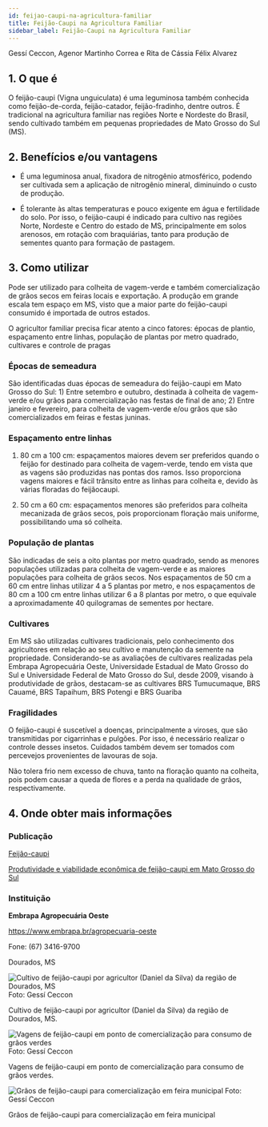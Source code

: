 ```yaml
---
id: feijao-caupi-na-agricultura-familiar
title: Feijão-Caupi na Agricultura Familiar
sidebar_label: Feijão-Caupi na Agricultura Familiar
---
```


<div class="center-textArticle">Gessí Ceccon, Agenor Martinho Correa e Rita de Cássia Félix Alvarez</div>

## **1. O que é**

O feijão-caupi (Vigna unguiculata) é uma leguminosa também
conhecida como feijão-de-corda, feijão-catador, feijão-fradinho,
dentre outros. É tradicional na agricultura familiar nas regiões
Norte e Nordeste do Brasil, sendo cultivado também em
pequenas propriedades de Mato Grosso do Sul (MS).

## **2. Benefícios e/ou vantagens**

- É uma leguminosa anual, fixadora de nitrogênio atmosférico,
  podendo ser cultivada sem a aplicação de nitrogênio mineral,
  diminuindo o custo de produção.

- É tolerante às altas temperaturas e pouco exigente em água e
  fertilidade do solo. Por isso, o feijão-caupi é indicado para
  cultivo nas regiões Norte, Nordeste e Centro do estado de MS,
  principalmente em solos arenosos, em rotação com
  braquiárias, tanto para produção de sementes quanto para
  formação de pastagem.

## **3. Como utilizar**

Pode ser utilizado para colheita de vagem-verde e também
comercialização de grãos secos em feiras locais e exportação. A
produção em grande escala tem espaço em MS, visto que a
maior parte do feijão-caupi consumido é importada de outros
estados.

O agricultor familiar precisa ficar atento a cinco fatores: épocas
de plantio, espaçamento entre linhas, população de plantas por
metro quadrado, cultivares e controle de pragas

### Épocas de semeadura

São identificadas duas épocas de semeadura do feijão-caupi em
Mato Grosso do Sul: 1) Entre setembro e outubro, destinada à
colheita de vagem-verde e/ou grãos para comercialização nas
festas de final de ano; 2) Entre janeiro e fevereiro, para colheita
de vagem-verde e/ou grãos que são comercializados em feiras e
festas juninas.

### Espaçamento entre linhas

1. 80 cm a 100 cm: espaçamentos maiores devem ser preferidos
   quando o feijão for destinado para colheita de vagem-verde,
   tendo em vista que as vagens são produzidas nas pontas dos
   ramos. Isso proporciona vagens maiores e fácil trânsito entre
   as linhas para colheita e, devido às várias floradas do feijãocaupi.

2. 50 cm a 60 cm: espaçamentos menores são preferidos para
   colheita mecanizada de grãos secos, pois proporcionam
   floração mais uniforme, possibilitando uma só colheita.

### População de plantas

São indicadas de seis a oito plantas por metro quadrado, sendo
as menores populações utilizadas para colheita de vagem-verde
e as maiores populações para colheita de grãos secos. Nos
espaçamentos de 50 cm a 60 cm entre linhas utilizar 4 a 5 plantas
por metro, e nos espaçamentos de 80 cm a 100 cm entre linhas
utilizar 6 a 8 plantas por metro, o que equivale a aproximadamente 40 quilogramas de sementes por hectare.

### Cultivares

Em MS são utilizadas cultivares tradicionais, pelo conhecimento
dos agricultores em relação ao seu cultivo e manutenção da
semente na propriedade. Considerando-se as avaliações de cultivares realizadas pela Embrapa Agropecuária Oeste,
Universidade Estadual de Mato Grosso do Sul e Universidade
Federal de Mato Grosso do Sul, desde 2009, visando à
produtividade de grãos, destacam-se as cultivares BRS
Tumucumaque, BRS Cauamé, BRS Tapaihum, BRS Potengi e
BRS Guariba

### Fragilidades

O feijão-caupi é suscetível a doenças, principalmente a viroses,
que são transmitidas por cigarrinhas e pulgões. Por isso, é
necessário realizar o controle desses insetos. Cuidados também
devem ser tomados com percevejos provenientes de lavouras de
soja.

Não tolera frio nem excesso de chuva, tanto na floração quanto
na colheita, pois podem causar a queda de flores e a perda na
qualidade de grãos, respectivamente.

## **4. Onde obter mais informações**

### Publicação

[Feijão-caupi](https://www.embrapa.br/feijao-caupi)

[Produtividade e viabilidade econômica de feijão-caupi em Mato Grosso do Sul](https://bit.ly/2S1JMsd)

### Instituição

**Embrapa Agropecuária Oeste**

https://www.embrapa.br/agropecuaria-oeste

Fone: (67) 3416-9700

Dourados, MS

![Cultivo de feijão-caupi por agricultor (Daniel da Silva) da região de Dourados, MS](../img/docs/09_feijao_caupi/FOTO_01.jpg)
Foto: Gessí Ceccon

<div className="center-textImage">
Cultivo de feijão-caupi por
agricultor (Daniel da Silva)
da região de Dourados, MS.
</div>

![Vagens de feijão-caupi em ponto de comercialização para consumo de grãos verdes](../img/docs/09_feijao_caupi/FOTO_02.jpg)
Foto: Gessí Ceccon

<div className="center-textImage">
Vagens de feijão-caupi em
ponto de comercialização para
consumo de grãos verdes.
</div>

![Grãos de feijão-caupi para comercialização em feira municipal](../img/docs/09_feijao_caupi/FOTO_03.jpg)
Foto: Gessí Ceccon

<div className="center-textImage">
Grãos de feijão-caupi para comercialização
em feira municipal
</div>

